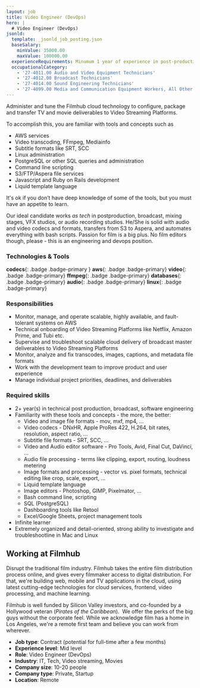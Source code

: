 ```yaml
---
layout: job
title: Video Engineer (DevOps)
hero: |
  # Video Engineer (DevOps)
jsonld:
  template: _jsonld_job_posting.json
  baseSalary:
    minValue: 35000.00
    maxValue: 100000.00
  experienceRequirements: Minumum 1 year of experience in post-production or video quality control
  occupationalCategory:
    - '27-4011.00 Audio and Video Equipment Technicians'
    - '27-4012.00 Broadcast Technicians'
    - '27-4014.00 Sound Engineering Technicians'
    - '27-4099.00 Media and Communication Equipment Workers, All Other'
---
```

Administer and tune the Filmhub cloud technology to configure, package and transfer TV and movie deliverables to Video Streaming Platforms.

To accomplish this, you are familiar with tools and concepts such as

* AWS services
* Video transcoding, FFmpeg, Mediainfo
* Subtitle formats like SRT, SCC
* Linux administration
* PostgreSQL or other SQL queries and administration
* Command line scripting
* S3/FTP/Aspera file services
* Javascript and Ruby on Rails development
* Liquid template language

It's ok if you don’t have deep knowledge of some of the tools, but you must have an appetite to learn.

Our ideal candidate works _as tech_ in postproduction, broadcast, mixing stages, VFX studios, or audio recording studios. He/She is solid with audio and video codecs and formats, transfers from S3 to Aspera, and automates everything with bash scripts. Passion for film is a big plus. No film editors though, please - this is an engineering and devops position.

### Technologies & Tools

**codecs**{: .badge .badge-primary }
**aws**{: .badge .badge-primary}
**video**{: .badge .badge-primary}
**ffmpeg**{: .badge .badge-primary}
**databases**{: .badge .badge-primary}
**audio**{: .badge .badge-primary}
**linux**{: .badge .badge-primary}

### Responsibilities

- Monitor, manage, and operate scalable, highly available, and fault-tolerant systems on AWS
- Technical onboarding of Video Streaming Platforms like Netflix, Amazon Prime, and Tubi etc.
- Supervise and troubleshoot scalable cloud delivery of broadcast master deliverables to Video Streaming Platforms
- Monitor, analyze and fix transcodes, images, captions, and metadata file formats
- Work with the development team to improve product and user experience
- Manage individual project priorities, deadlines, and deliverables

### Required skills

- 2+ year(s) in technical post production, broadcast, software engineering
- Familiarity with these tools and concepts - the more, the better:
  - Video and image file formats - mov, mxf, mp4, ...
  - Video codecs - DNxHR, Apple ProRes 422, H.264, bit rates, resolution, aspect ratio, ...
  - Subtitle file formats - SRT, SCC, ...
  - Video and Audio editor software - Pro Tools, Avid, Final Cut, DaVinci, ...
  - Audio file processing - terms like clipping, export, routing, loudness metering
  - Image formats and processing - vector vs. pixel formats, technical editing like crop, scale, export, ...
  - Liquid template language
  - Image editors - Photoshop, GIMP, Pixelmator, ...
  - Bash command line, scripting
  - SQL (PostgreSQL)
  - Dashboarding tools like Retool
  - Excel/Google Sheets, project management tools
- Infinite learner
- Extremely organized and detail-oriented, strong ability to investigate and troubleshootline in Mac and Linux

## Working at Filmhub

Disrupt the traditional film industry. Filmhub takes the entire film distribution process online, and gives every filmmaker access to digital distribution. For that, we're building web, mobile and TV applications in the cloud, using latest cutting-edge technologies for cloud services, frontend, video processing, and machine learning.

Filmhub is well funded by Silicon Valley investors, and co-founded by a Hollywood veteran (_Pirates of the Caribbean_).  We offer the perks of the big guys without the corporate feel. While we acknowledge film has a home in Los Angeles, we're a remote first team and believe you can work from wherever.

- **Job type**: Contract (potential for full-time after a few months)
- **Experience level**: Mid level
- **Role**: Video Engineer (DevOps)
- **Industry**: IT, Tech, Video streaming, Movies
- **Company size**: 10-20 people
- **Company type**: Private, Startup
- **Location**: Remote
